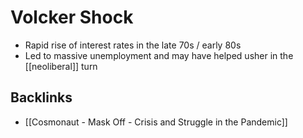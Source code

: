 # Volcker Shock

-   Rapid rise of interest rates in the late 70s / early 80s
-   Led to massive unemployment and may have helped usher in the [[neoliberal]] turn


## Backlinks

-   [[Cosmonaut - Mask Off - Crisis and Struggle in the Pandemic]]

